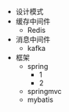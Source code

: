 - 设计模式
- 缓存中间件
    - Redis
- 消息中间件
    - kafka
- 框架
    - spring
        - 1
        - 2
    - springmvc
    - mybatis

